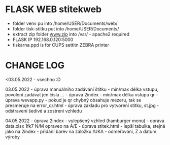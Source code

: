 # FLASK WEB stitekweb
- folder venv pu into /home/USER/Documents/web/
- folder tisk-stitku put into /home/USER/Documents/
- extract zip folder www.zip into /var/ - apache2 required
- FLASK IP 192.168.0.120:5000
- tiskarna.ppd is for CUPS settitn ZEBRA printer

# CHANGE LOG
<03.05.2022 - vsechno :D

03.05.2022 - úprava manuálního zadávání štítku - min/max délka vstupu, povolení zadávat jen čisla ...
	- úprava 2index - min/max délka vstupu qr
	- úprava wevapp.py - pokud je qr chybný obsahuje mezeru, tak se presmeruje na error_qr.html
	- úprava zakladu pro vytvorení stitku, st.jpg - odstravení šedivé a zostreni vzhledu

04.05.2022 - úprava 2index - vylepšený vzhled (hamburger menu)
	- oprava data.xlsx 1fk7 N/M opraveo na A/E
	- úprava stitek.html - lepší tabulka, stejná jako na 2index
	- přidání barev na záložku /UKA - odmeřování, Z a datum výroby

